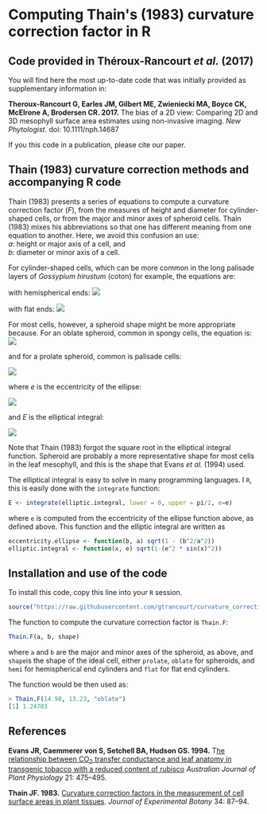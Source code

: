 # Computing Thain's (1983) curvature correction factor in R
## Code provided in Théroux-Rancourt _et al._ (2017)

You will find here the most up-to-date code that was initially provided as supplementary information in:

__Theroux-Rancourt G, Earles JM, Gilbert ME, Zwieniecki MA, Boyce CK, McElrone A, Brodersen CR. 2017.__ The bias of a 2D view: Comparing 2D and 3D mesophyll surface area estimates using non-invasive imaging. _New Phytologist_. doi: 10.1111/nph.14687

If you this code in a publication, please cite our paper.


## Thain (1983) curvature correction methods and accompanying R code

Thain (1983) presents a series of equations to compute a curvature correction factor (_F_), from the measures of height and diameter for cylinder-shaped cells, or from the major and minor axes of spheroid cells. Thain (1983) mixes his abbreviations so that one has different meaning from one equation to another. Here, we avoid this confusion an use:  
   _a_: height or major axis of a cell, and  
   _b_: diameter or minor axis of a cell.

For cylinder-shaped cells, which can be more common in the long palisade layers of _Gossypium hirustum_ (coton) for example, the equations are:

with hemispherical ends:
![](https://latex.codecogs.com/gif.latex?F&space;=&space;\frac{\pi}{2&space;&plus;&space;(\frac{\pi^2}{4}-2)(\frac{b}{a})}&space;=&space;\frac{\pi}{2&space;&plus;&space;0.467(\frac{b}{a})})

with flat ends:
![](https://latex.codecogs.com/gif.latex?F&space;=&space;\frac{\pi(2&space;&plus;&space;\frac{b}{a})}{4&space;&plus;&space;\pi(\frac{b}{a})})


For most cells, however, a spheroid shape might be more appropriate because. For an oblate spheroid, common in spongy cells, the equation is:  
![](https://latex.codecogs.com/gif.latex?F&space;=&space;(1&space;&plus;&space;\frac{b^2/a^2}{2e})&space;ln(\frac{1&plus;e}{1-e})&space;/&space;E)


and for a prolate spheroid, common is palisade cells:

![](https://latex.codecogs.com/gif.latex?F&space;=&space;(\frac{b}{a}&plus;\frac{sin^{-1}e}{e})/E)

where _e_ is the eccentricity of the ellipse:

![](https://latex.codecogs.com/gif.latex?e&space;=&space;\sqrt{1&space;-&space;b^2/a^2})

and _E_ is the elliptical integral:

![](https://latex.codecogs.com/gif.latex?E&space;=&space;\int_{0}^{\pi/2}\sqrt{1&space;-&space;(e^2&space;\times&space;sin^2\theta)}d\theta)



Note that Thain (1983) forgot the square root in the elliptical integral function. Spheroid are probably a more representative shape for most cells in the leaf mesophyll, and this is the shape that Evans _et al._ (1994) used.


The elliptical integral is easy to solve in many programming languages. I `R`, this is easily done with the `integrate` function:
```R
E <- integrate(elliptic.integral, lower = 0, upper = pi/2, e=e)
```
where `e` is computed from the eccentricity of the ellipse function above, as defined above. This function and the elliptic integral are written as

```R
eccentricity.ellipse <- function(b, a) sqrt(1 - (b^2/a^2))
elliptic.integral <- function(x, e) sqrt(1-(e^2 * sin(x)^2))
```


## Installation and use of the code

To install this code, copy this line into your `R` session.
```R
source("https://raw.githubusercontent.com/gtrancourt/curvature_correction/master/curvature_correction.R")
```

The function to compute the curvature correction factor is `Thain.F`:
```R
Thain.F(a, b, shape)
```
where `a` and `b` are the major and minor axes of the spheroid, as above, and `shape`is the shape of the ideal cell, either `prolate`, `oblate` for spheroids, and `hemi` for hemispherical end cylinders and `flat` for flat end cylinders.

The function would be then used as:
```R
> Thain.F(14.98, 13.23, "oblate")
[1] 1.24703
```



## References

__Evans JR, Caemmerer von S, Setchell BA, Hudson GS. 1994.__ T[he relationship between CO<sub>2</sub> transfer conductance and leaf anatomy in transgenic tobacco with a reduced content of rubisco](http://www.publish.csiro.au/FP/fulltext/PP9940475) _Australian Journal of Plant Physiology_ 21: 475–495.

__Thain JF. 1983.__ [Curvature correction factors in the measurement of cell surface areas in plant tissues](https://academic.oup.com/jxb/article-abstract/34/1/87/561221). _Journal of Experimental Botany_ 34: 87–94.